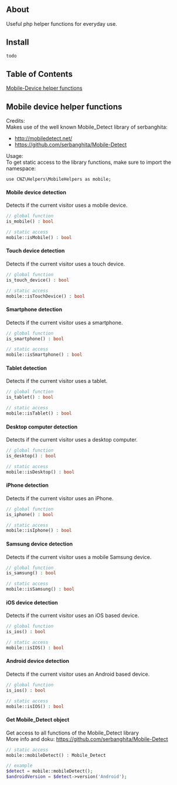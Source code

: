 ## About

Useful php helper functions for everyday use.


## Install

```php
todo
```

## Table of Contents
[Mobile-Device helper functions](#mobile-device-helper-functions)

## Mobile device helper functions

Credits:  
Makes use of the well known Mobile_Detect library of serbanghita:
- http://mobiledetect.net/
- https://github.com/serbanghita/Mobile-Detect

Usage:  
To get static access to the library functions, make sure to import the namespace:
```
use CNZ\Helpers\MobileHelpers as mobile;
```


#### Mobile device detection
Detects if the current visitor uses a mobile device.
```php
// global function
is_mobile() : bool

// static access
mobile::isMobile() : bool
```



#### Touch device detection
Detects if the current visitor uses a touch device.
```php
// global function
is_touch_device() : bool

// static access
mobile::isTouchDevice() : bool
```



#### Smartphone detection
Detects if the current visitor uses a smartphone.
```php
// global function
is_smartphone() : bool

// static access
mobile::isSmartphone() : bool
```



#### Tablet detection
Detects if the current visitor uses a tablet.
```php
// global function
is_tablet() : bool

// static access
mobile::isTablet() : bool
```



#### Desktop computer detection
Detects if the current visitor uses a desktop computer.
```php
// global function
is_desktop() : bool

// static access
mobile::isDesktop() : bool
```



#### iPhone detection
Detects if the current visitor uses an iPhone.
```php
// global function
is_iphone() : bool

// static access
mobile::isIphone() : bool
```



#### Samsung device detection
Detects if the current visitor uses a mobile Samsung device.
```php
// global function
is_samsung() : bool

// static access
mobile::isSamsung() : bool
```



#### iOS device detection
Detects if the current visitor uses an iOS based device.
```php
// global function
is_ios() : bool

// static access
mobile::isIOS() : bool
```



#### Android device detection
Detects if the current visitor uses an Android based device.
```php
// global function
is_ios() : bool

// static access
mobile::isIOS() : bool
```



#### Get Mobile_Detect object
Get access to all functions of the Mobile_Detect library  
More info and doku: https://github.com/serbanghita/Mobile-Detect
```php
// static access
mobile::mobileDetect() : Mobile_Detect

// example
$detect = mobile::mobileDetect();
$androidVersion = $detect->version('Android');
```
